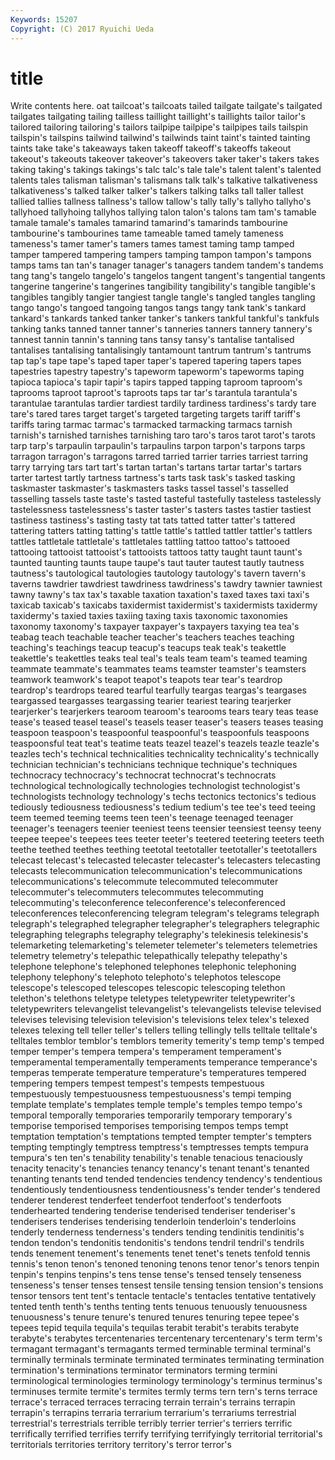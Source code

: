 ```yaml
---
Keywords: 15207 
Copyright: (C) 2017 Ryuichi Ueda
---
```


# title

Write contents here.
oat tailcoat's tailcoats tailed tailgate tailgate's tailgated tailgates tailgating
tailing tailless taillight taillight's taillights tailor tailor's tailored tailoring tailoring's
tailors tailpipe tailpipe's tailpipes tails tailspin tailspin's tailspins tailwind tailwind's
tailwinds taint taint's tainted tainting taints take take's takeaways taken
takeoff takeoff's takeoffs takeout takeout's takeouts takeover takeover's takeovers taker
taker's takers takes taking taking's takings takings's talc talc's tale
tale's talent talent's talented talents tales talisman talisman's talismans talk
talk's talkative talkativeness talkativeness's talked talker talker's talkers talking talks
tall taller tallest tallied tallies tallness tallness's tallow tallow's tally
tally's tallyho tallyho's tallyhoed tallyhoing tallyhos tallying talon talon's talons
tam tam's tamable tamale tamale's tamales tamarind tamarind's tamarinds tambourine
tambourine's tambourines tame tameable tamed tamely tameness tameness's tamer tamer's
tamers tames tamest taming tamp tamped tamper tampered tampering tampers
tamping tampon tampon's tampons tamps tams tan tan's tanager tanager's
tanagers tandem tandem's tandems tang tang's tangelo tangelo's tangelos tangent
tangent's tangential tangents tangerine tangerine's tangerines tangibility tangibility's tangible tangible's
tangibles tangibly tangier tangiest tangle tangle's tangled tangles tangling tango
tango's tangoed tangoing tangos tangs tangy tank tank's tankard tankard's
tankards tanked tanker tanker's tankers tankful tankful's tankfuls tanking tanks
tanned tanner tanner's tanneries tanners tannery tannery's tannest tannin tannin's
tanning tans tansy tansy's tantalise tantalised tantalises tantalising tantalisingly tantamount
tantrum tantrum's tantrums tap tap's tape tape's taped taper taper's
tapered tapering tapers tapes tapestries tapestry tapestry's tapeworm tapeworm's tapeworms
taping tapioca tapioca's tapir tapir's tapirs tapped tapping taproom taproom's
taprooms taproot taproot's taproots taps tar tar's tarantula tarantula's tarantulae
tarantulas tardier tardiest tardily tardiness tardiness's tardy tare tare's tared
tares target target's targeted targeting targets tariff tariff's tariffs taring
tarmac tarmac's tarmacked tarmacking tarmacs tarnish tarnish's tarnished tarnishes tarnishing
taro taro's taros tarot tarot's tarots tarp tarp's tarpaulin tarpaulin's
tarpaulins tarpon tarpon's tarpons tarps tarragon tarragon's tarragons tarred tarried
tarrier tarries tarriest tarring tarry tarrying tars tart tart's tartan
tartan's tartans tartar tartar's tartars tarter tartest tartly tartness tartness's
tarts task task's tasked tasking taskmaster taskmaster's taskmasters tasks tassel
tassel's tasselled tasselling tassels taste taste's tasted tasteful tastefully tasteless
tastelessly tastelessness tastelessness's taster taster's tasters tastes tastier tastiest tastiness
tastiness's tasting tasty tat tats tatted tatter tatter's tattered tattering
tatters tatting tatting's tattle tattle's tattled tattler tattler's tattlers tattles
tattletale tattletale's tattletales tattling tattoo tattoo's tattooed tattooing tattooist tattooist's
tattooists tattoos tatty taught taunt taunt's taunted taunting taunts taupe
taupe's taut tauter tautest tautly tautness tautness's tautological tautologies tautology
tautology's tavern tavern's taverns tawdrier tawdriest tawdriness tawdriness's tawdry tawnier
tawniest tawny tawny's tax tax's taxable taxation taxation's taxed taxes
taxi taxi's taxicab taxicab's taxicabs taxidermist taxidermist's taxidermists taxidermy taxidermy's
taxied taxies taxiing taxing taxis taxonomic taxonomies taxonomy taxonomy's taxpayer
taxpayer's taxpayers taxying tea tea's teabag teach teachable teacher teacher's
teachers teaches teaching teaching's teachings teacup teacup's teacups teak teak's
teakettle teakettle's teakettles teaks teal teal's teals team team's teamed
teaming teammate teammate's teammates teams teamster teamster's teamsters teamwork teamwork's
teapot teapot's teapots tear tear's teardrop teardrop's teardrops teared tearful
tearfully teargas teargas's teargases teargassed teargasses teargassing tearier teariest tearing
tearjerker tearjerker's tearjerkers tearoom tearoom's tearooms tears teary teas tease
tease's teased teasel teasel's teasels teaser teaser's teasers teases teasing
teaspoon teaspoon's teaspoonful teaspoonful's teaspoonfuls teaspoons teaspoonsful teat teat's teatime
teats teazel teazel's teazels teazle teazle's teazles tech's technical technicalities
technicality technicality's technically technician technician's technicians technique technique's techniques technocracy
technocracy's technocrat technocrat's technocrats technological technologically technologies technologist technologist's technologists
technology technology's techs tectonics tectonics's tedious tediously tediousness tediousness's tedium
tedium's tee tee's teed teeing teem teemed teeming teems teen
teen's teenage teenaged teenager teenager's teenagers teenier teeniest teens teensier
teensiest teensy teeny teepee teepee's teepees tees teeter teeter's teetered
teetering teeters teeth teethe teethed teethes teething teetotal teetotaller teetotaller's
teetotallers telecast telecast's telecasted telecaster telecaster's telecasters telecasting telecasts telecommunication
telecommunication's telecommunications telecommunications's telecommute telecommuted telecommuter telecommuter's telecommuters telecommutes telecommuting
telecommuting's teleconference teleconference's teleconferenced teleconferences teleconferencing telegram telegram's telegrams telegraph
telegraph's telegraphed telegrapher telegrapher's telegraphers telegraphic telegraphing telegraphs telegraphy telegraphy's
telekinesis telekinesis's telemarketing telemarketing's telemeter telemeter's telemeters telemetries telemetry telemetry's
telepathic telepathically telepathy telepathy's telephone telephone's telephoned telephones telephonic telephoning
telephony telephony's telephoto telephoto's telephotos telescope telescope's telescoped telescopes telescopic
telescoping telethon telethon's telethons teletype teletypes teletypewriter teletypewriter's teletypewriters televangelist
televangelist's televangelists televise televised televises televising television television's televisions telex
telex's telexed telexes telexing tell teller teller's tellers telling tellingly
tells telltale telltale's telltales temblor temblor's temblors temerity temerity's temp
temp's temped temper temper's tempera tempera's temperament temperament's temperamental temperamentally
temperaments temperance temperance's temperas temperate temperature temperature's temperatures tempered tempering
tempers tempest tempest's tempests tempestuous tempestuously tempestuousness tempestuousness's tempi temping
template template's templates temple temple's temples tempo tempo's temporal temporally
temporaries temporarily temporary temporary's temporise temporised temporises temporising tempos temps
tempt temptation temptation's temptations tempted tempter tempter's tempters tempting temptingly
temptress temptress's temptresses tempts tempura tempura's ten ten's tenability tenability's
tenable tenacious tenaciously tenacity tenacity's tenancies tenancy tenancy's tenant tenant's
tenanted tenanting tenants tend tended tendencies tendency tendency's tendentious tendentiously
tendentiousness tendentiousness's tender tender's tendered tenderer tenderest tenderfeet tenderfoot tenderfoot's
tenderfoots tenderhearted tendering tenderise tenderised tenderiser tenderiser's tenderisers tenderises tenderising
tenderloin tenderloin's tenderloins tenderly tenderness tenderness's tenders tending tendinitis tendinitis's
tendon tendon's tendonitis tendonitis's tendons tendril tendril's tendrils tends tenement
tenement's tenements tenet tenet's tenets tenfold tennis tennis's tenon tenon's
tenoned tenoning tenons tenor tenor's tenors tenpin tenpin's tenpins tenpins's
tens tense tense's tensed tensely tenseness tenseness's tenser tenses tensest
tensile tensing tension tension's tensions tensor tensors tent tent's tentacle
tentacle's tentacles tentative tentatively tented tenth tenth's tenths tenting tents
tenuous tenuously tenuousness tenuousness's tenure tenure's tenured tenures tenuring tepee
tepee's tepees tepid tequila tequila's tequilas terabit terabit's terabits terabyte
terabyte's terabytes tercentenaries tercentenary tercentenary's term term's termagant termagant's termagants
termed terminable terminal terminal's terminally terminals terminate terminated terminates terminating
termination termination's terminations terminator terminators terming termini terminological terminologies terminology
terminology's terminus terminus's terminuses termite termite's termites termly terms tern
tern's terns terrace terrace's terraced terraces terracing terrain terrain's terrains
terrapin terrapin's terrapins terraria terrarium terrarium's terrariums terrestrial terrestrial's terrestrials
terrible terribly terrier terrier's terriers terrific terrifically terrified terrifies terrify
terrifying terrifyingly territorial territorial's territorials territories territory territory's terror terror's
